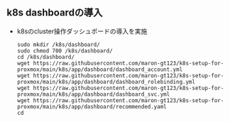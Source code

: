 ##  k8s dashboardの導入
* k8sのcluster操作ダッシュボードの導入を実施

      sudo mkdir /k8s/dashboard/
      sudo chmod 700 /k8s/dashboard/
      cd /k8s/dashboard/
      wget https://raw.githubusercontent.com/maron-gt123/k8s-setup-for-proxmox/main/k8s/app/dashboard/dashboard_account.yml
      wget https://raw.githubusercontent.com/maron-gt123/k8s-setup-for-proxmox/main/k8s/app/dashboard/dashboard_rolebinding.yml
      wget https://raw.githubusercontent.com/maron-gt123/k8s-setup-for-proxmox/main/k8s/app/dashboard/dashboard_svc.yml
      wget https://raw.githubusercontent.com/maron-gt123/k8s-setup-for-proxmox/main/k8s/app/dashboard/recommended.yaml
      cd
      
